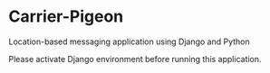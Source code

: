 # Carrier-Pigeon
Location-based messaging application using Django and Python

Please activate Django environment before running this application.
